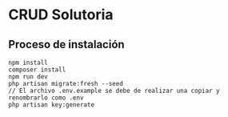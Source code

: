 
# CRUD Solutoria

## Proceso de instalación

```
npm install
composer install
npm run dev
php artisan migrate:fresh --seed
// El archivo .env.example se debe de realizar una copiar y renombrarlo como .env
php artisan key:generate
```
